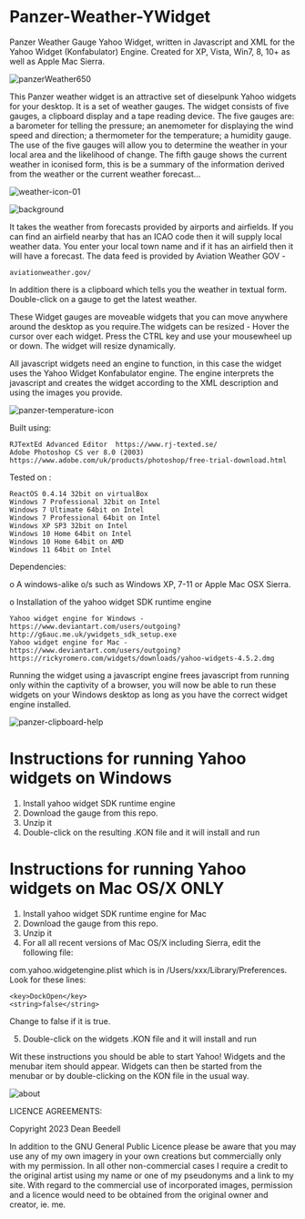 # Panzer-Weather-YWidget
 
Panzer Weather Gauge Yahoo Widget, written in Javascript and XML for the Yahoo 
Widget (Konfabulator) Engine. Created for XP, Vista, Win7, 8, 10+ as well as  Apple Mac Sierra.

![panzerWeather650](https://github.com/yereverluvinunclebert/Panzer-Weather-Widget/assets/2788342/84cd3ab3-bdd3-4ea2-9889-f40f1e276894)

This Panzer weather widget is an attractive set of dieselpunk Yahoo widgets for 
your desktop. It is a set of weather gauges. The widget consists of five gauges, 
a clipboard display and a tape reading device. The five gauges are: a barometer for telling 
the pressure; an anemometer for displaying the wind speed and direction; a 
thermometer for the temperature; a humidity gauge. The use of the five gauges 
will allow you to determine the weather in your local area and the likelihood of 
change. The fifth gauge shows the current weather in iconised form, this is be a 
summary of the information derived from the weather or the current weather 
forecast...

![weather-icon-01](https://github.com/yereverluvinunclebert/Panzer-Weather-Widget/assets/2788342/13c71691-9e1f-44a6-a463-6d9cf49d16d1)

![background](https://github.com/yereverluvinunclebert/Panzer-Weather-Widget/assets/2788342/3b3da7cb-84d0-4e8f-96cc-218e80aab092)

It takes the weather from forecasts provided by airports and airfields. If you 
can find an airfield nearby that has an ICAO code then it will supply local 
weather data. You enter your local town name and if it has an airfield then it 
will have a forecast. The data feed is provided by Aviation Weather GOV - 

	aviationweather.gov/  

In addition there is a clipboard which tells you the weather in textual form.
Double-click on a gauge to get the latest weather. 
 
These Widget gauges are moveable widgets that you can move anywhere around the 
desktop as you require.The widgets can be resized - Hover the cursor over each 
widget. Press the CTRL key and use your mousewheel up or down. The widget will 
resize dynamically.

All javascript widgets need an engine to function, in this case the widget uses 
the Yahoo Widget Konfabulator engine. The engine interprets the javascript and 
creates the widget according to the XML description and using the images you 
provide. 

![panzer-temperature-icon](https://github.com/yereverluvinunclebert/Panzer-Weather-Widget/assets/2788342/9fb6faad-bf1a-42e9-bc64-3853e9ab42df)

Built using: 

	RJTextEd Advanced Editor  https://www.rj-texted.se/  
	Adobe Photoshop CS ver 8.0 (2003)  https://www.adobe.com/uk/products/photoshop/free-trial-download.html  

Tested on :

	ReactOS 0.4.14 32bit on virtualBox    
	Windows 7 Professional 32bit on Intel    
	Windows 7 Ultimate 64bit on Intel    
	Windows 7 Professional 64bit on Intel    
	Windows XP SP3 32bit on Intel    
	Windows 10 Home 64bit on Intel    
	Windows 10 Home 64bit on AMD    
	Windows 11 64bit on Intel  
	
Dependencies:

o A windows-alike o/s such as Windows XP, 7-11 or Apple Mac OSX Sierra.    	

o Installation of the yahoo widget SDK runtime engine  

	Yahoo widget engine for Windows - https://www.deviantart.com/users/outgoing?http://g6auc.me.uk/ywidgets_sdk_setup.exe  
	Yahoo widget engine for Mac - https://www.deviantart.com/users/outgoing?https://rickyromero.com/widgets/downloads/yahoo-widgets-4.5.2.dmg

Running the widget using a javascript engine frees javascript from running only 
within the captivity of a browser, you will now be able to run these widgets on 
your Windows desktop as long as you have the correct widget engine installed.

![panzer-clipboard-help](https://github.com/yereverluvinunclebert/Panzer-Weather-Widget/assets/2788342/d60f0956-532f-45e1-9506-82594eb27b83)
 
Instructions for running Yahoo widgets on Windows
=================================================

1. Install yahoo widget SDK runtime engine
2. Download the gauge from this repo.
3. Unzip it
4. Double-click on the resulting .KON file and it will install and run

Instructions for running Yahoo widgets on Mac OS/X ONLY
========================================================

1. Install yahoo widget SDK runtime engine for Mac
2. Download the gauge from this repo.
3. Unzip it
4. For all all recent versions of Mac OS/X including Sierra, edit the following 
file:

com.yahoo.widgetengine.plist which is in /Users/xxx/Library/Preferences. Look 
for these lines: 
   
	<key>DockOpen</key>  
	<string>false</string>  

Change to false if it is true.

5. Double-click on the widgets .KON file and it will install and run

Wit these instructions you should be able to start Yahoo! Widgets and the 
menubar item should appear. Widgets can then be started from the menubar or by 
double-clicking on the KON file in the usual way.

![about](https://github.com/yereverluvinunclebert/Panzer-Weather-Widget/assets/2788342/0fc1e325-7a67-4eac-bc8f-fb6257086882)

LICENCE AGREEMENTS:

Copyright 2023 Dean Beedell

In addition to the GNU General Public Licence please be aware that you may use
any of my own imagery in your own creations but commercially only with my
permission. In all other non-commercial cases I require a credit to the
original artist using my name or one of my pseudonyms and a link to my site.
With regard to the commercial use of incorporated images, permission and a
licence would need to be obtained from the original owner and creator, ie. me.
